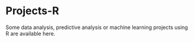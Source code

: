 # Projects-R
Some data analysis, predictive analysis or machine learning projects using R are available here.
